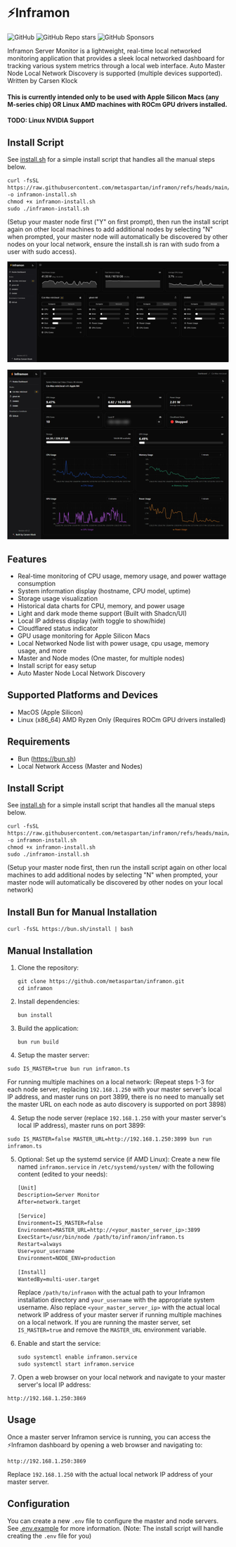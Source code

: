 # ⚡Inframon
![GitHub](https://img.shields.io/github/license/metaspartan/inframon?color=green)
![GitHub Repo stars](https://img.shields.io/github/stars/metaspartan/inframon?style=social)
![GitHub Sponsors](https://img.shields.io/github/sponsors/metaspartan)

Inframon Server Monitor is a lightweight, real-time local networked monitoring application that provides a sleek local networked dashboard for tracking various system metrics through a local web interface. Auto Master Node Local Network Discovery is supported (multiple devices supported). Written by Carsen Klock

#### This is currently intended only to be used with Apple Silicon Macs (any M-series chip) OR Linux AMD machines with ROCm GPU drivers installed.

#### TODO: Linux NVIDIA Support

## Install Script

See [install.sh](install.sh) for a simple install script that handles all the manual steps below.

```
curl -fsSL https://raw.githubusercontent.com/metaspartan/inframon/refs/heads/main/install.sh -o inframon-install.sh
chmod +x inframon-install.sh
sudo ./inframon-install.sh
```

(Setup your master node first ("Y" on first prompt), then run the install script again on other local machines to add additional nodes by selecting "N" when prompted, your master node will automatically be discovered by other nodes on your local network, ensure the install.sh is ran with sudo from a user with sudo access).

![Inframon](animated.gif)

![Server Monitor Dashboard](dash.gif)

## Features

- Real-time monitoring of CPU usage, memory usage, and power wattage consumption
- System information display (hostname, CPU model, uptime)
- Storage usage visualization
- Historical data charts for CPU, memory, and power usage
- Light and dark mode theme support (Built with Shadcn/UI)
- Local IP address display (with toggle to show/hide)
- Cloudflared status indicator
- GPU usage monitoring for Apple Silicon Macs
- Local Networked Node list with power usage, cpu usage, memory usage, and more
- Master and Node modes (One master, for multiple nodes)
- Install script for easy setup
- Auto Master Node Local Network Discovery

## Supported Platforms and Devices

- MacOS (Apple Silicon)
- Linux (x86_64) AMD Ryzen Only (Requires ROCm GPU drivers installed)

## Requirements
- Bun (https://bun.sh)
- Local Network Access (Master and Nodes)

## Install Script

See [install.sh](install.sh) for a simple install script that handles all the manual steps below.

```
curl -fsSL https://raw.githubusercontent.com/metaspartan/inframon/refs/heads/main/install.sh -o inframon-install.sh
chmod +x inframon-install.sh
sudo ./inframon-install.sh
```

(Setup your master node first, then run the install script again on other local machines to add additional nodes by selecting "N" when prompted, your master node will automatically be discovered by other nodes on your local network)

## Install Bun for Manual Installation

```
curl -fsSL https://bun.sh/install | bash
```

## Manual Installation

1. Clone the repository:
   ```
   git clone https://github.com/metaspartan/inframon.git
   cd inframon
   ```

2. Install dependencies:
   ```
   bun install
   ```

3. Build the application:
   ```
   bun run build
   ```

4. Setup the master server:

```
sudo IS_MASTER=true bun run inframon.ts
```

For running multiple machines on a local network:
(Repeat steps 1-3 for each node server, replacing `192.168.1.250` with your master server's local IP address, and master runs on port 3899, there is no need to manually set the master URL on each node as auto discovery is supported on port 3898)

4. Setup the node server (replace `192.168.1.250` with your master server's local IP address), master runs on port 3899:

```
sudo IS_MASTER=false MASTER_URL=http://192.168.1.250:3899 bun run inframon.ts
```

5. Optional: Set up the systemd service (if AMD Linux):
   Create a new file named `inframon.service` in `/etc/systemd/system/` with the following content (edited to your needs):

   ```
   [Unit]
   Description=Server Monitor
   After=network.target

   [Service]
   Environment=IS_MASTER=false
   Environment=MASTER_URL=http://<your_master_server_ip>:3899
   ExecStart=/usr/bin/node /path/to/inframon/inframon.ts
   Restart=always
   User=your_username
   Environment=NODE_ENV=production

   [Install]
   WantedBy=multi-user.target
   ```

   Replace `/path/to/inframon` with the actual path to your Inframon installation directory and `your_username` with the appropriate system username. Also replace `<your_master_server_ip>` with the actual local network IP address of your master server if running multiple machines on a local network. If you are running the master server, set `IS_MASTER=true` and remove the `MASTER_URL` environment variable.

6. Enable and start the service:
   ```
   sudo systemctl enable inframon.service
   sudo systemctl start inframon.service
   ```

7. Open a web browser on your local network and navigate to your master server's local IP address:

```
http://192.168.1.250:3869
```

## Usage

Once a master server Inframon service is running, you can access the ⚡Inframon dashboard by opening a web browser and navigating to:

```
http://192.168.1.250:3869
```

Replace `192.168.1.250` with the actual local network IP address of your master server.

## Configuration

You can create a new `.env` file to configure the master and node servers. See [.env.example](.env.example) for more information. (Note: The install script will handle creating the `.env` file for you)
